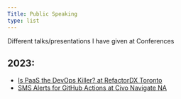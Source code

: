 ```yaml
---
Title: Public Speaking
type: list
---
```


Different talks/presentations I have given at Conferences

## 2023:

- [Is PaaS the DevOps Killer? at RefactorDX Toronto](https://youtu.be/BV18fTSjZkw)
- [SMS Alerts for GitHub Actions at Civo Navigate NA](https://www.civo.com/navigate/north-america-2023/talks/rooftop/rishab-kumar-sms-alerts-for-github-actions)